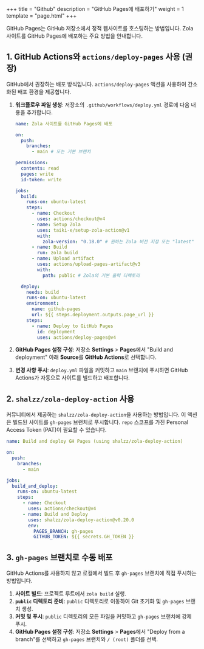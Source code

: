 +++
title = "Github"
description = "GitHub Pages에 배포하기"
weight = 1
template = "page.html"
+++

GitHub Pages는 GitHub 저장소에서 정적 웹사이트를 호스팅하는 방법입니다. Zola 사이트를 GitHub Pages에 배포하는 주요 방법을 안내합니다.

## 1. GitHub Actions와 `actions/deploy-pages` 사용 (권장)

GitHub에서 권장하는 배포 방식입니다. `actions/deploy-pages` 액션을 사용하여 간소화된 배포 환경을 제공합니다.

1.  **워크플로우 파일 생성**: 저장소의 `.github/workflows/deploy.yml` 경로에 다음 내용을 추가합니다.

    ```yaml
    name: Zola 사이트를 GitHub Pages에 배포

    on:
      push:
        branches:
          - main # 또는 기본 브랜치

    permissions:
      contents: read
      pages: write
      id-token: write

    jobs:
      build:
        runs-on: ubuntu-latest
        steps:
          - name: Checkout
            uses: actions/checkout@v4
          - name: Setup Zola
            uses: taiki-e/setup-zola-action@v1
            with:
              zola-version: "0.18.0" # 원하는 Zola 버전 지정 또는 "latest"
          - name: Build
            run: zola build
          - name: Upload artifact
            uses: actions/upload-pages-artifact@v3
            with:
              path: public # Zola의 기본 출력 디렉토리

      deploy:
        needs: build
        runs-on: ubuntu-latest
        environment:
          name: github-pages
          url: ${{ steps.deployment.outputs.page_url }}
        steps:
          - name: Deploy to GitHub Pages
            id: deployment
            uses: actions/deploy-pages@v4
    ```

2.  **GitHub Pages 설정 구성**: 저장소 **Settings** > **Pages**에서 "Build and deployment" 아래 **Source**를 **GitHub Actions**로 선택합니다.

3.  **변경 사항 푸시**: `deploy.yml` 파일을 커밋하고 `main` 브랜치에 푸시하면 GitHub Actions가 자동으로 사이트를 빌드하고 배포합니다.

## 2. `shalzz/zola-deploy-action` 사용

커뮤니티에서 제공하는 `shalzz/zola-deploy-action`을 사용하는 방법입니다. 이 액션은 빌드된 사이트를 `gh-pages` 브랜치로 푸시합니다. `repo` 스코프를 가진 Personal Access Token (PAT)이 필요할 수 있습니다.

```yaml
name: Build and deploy GH Pages (using shalzz/zola-deploy-action)

on:
  push:
    branches:
      - main

jobs:
  build_and_deploy:
    runs-on: ubuntu-latest
    steps:
      - name: Checkout
        uses: actions/checkout@v4
      - name: Build and Deploy
        uses: shalzz/zola-deploy-action@v0.20.0
        env:
          PAGES_BRANCH: gh-pages
          GITHUB_TOKEN: ${{ secrets.GH_TOKEN }}
```

## 3. `gh-pages` 브랜치로 수동 배포

GitHub Actions를 사용하지 않고 로컬에서 빌드 후 `gh-pages` 브랜치에 직접 푸시하는 방법입니다.

1.  **사이트 빌드**: 프로젝트 루트에서 `zola build` 실행.
2.  **`public` 디렉토리 준비**: `public` 디렉토리로 이동하여 Git 초기화 및 `gh-pages` 브랜치 생성.
3.  **커밋 및 푸시**: `public` 디렉토리의 모든 파일을 커밋하고 `gh-pages` 브랜치에 강제 푸시.
4.  **GitHub Pages 설정 구성**: 저장소 **Settings** > **Pages**에서 "Deploy from a branch"를 선택하고 `gh-pages` 브랜치와 `/ (root)` 폴더를 선택.
